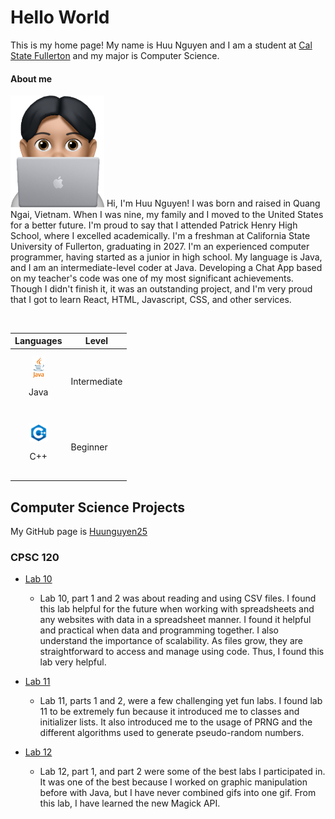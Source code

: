 # Hello World

This is my home page! My name is Huu Nguyen and I am a student at [Cal State Fullerton](http://www.fullerton.edu/) and my major is Computer Science.

#### About me 
<img src="images/memoji_279x332.PNG" alt="drawing" width="150"/>
<p1>Hi, I'm Huu Nguyen! I was born and raised in Quang Ngai, Vietnam. When I was nine, my family and I moved to the United States for a better future.
I'm proud to say that I attended Patrick Henry High School, where I excelled academically. I'm a freshman at California State University of Fullerton, 
graduating in 2027. I'm an experienced computer programmer, having started as a junior in high school. My language is Java, and I am an intermediate-level coder at Java. Developing a Chat App based on my teacher's code was one of my most significant achievements. Though I didn't finish it, it was an outstanding project, and I'm very proud that I got to learn React, HTML, Javascript, CSS, and other services.</p1>

<br> <!-- This line break separates the paragraph and the table -->

|  Languages  |    Level    |
|-------------|-------------|
|<div style="display: flex; flex-direction: column; align-items: center; justify-content: center; height: 100px;"><img src="images/Java_logo.png" alt="drawing" width="20"/><p style="text-align: center;">Java</p></div>         |Intermediate |
|<div style="display: flex; flex-direction: column; align-items: center; justify-content: center; height: 100px;"><img src="images/cplusplus_logo.png" alt="drawing" width="30"/><p style="text-align: center;">C++</p></div>           |Beginner     |




## Computer Science Projects

My GitHub page is [Huunguyen25](https://github.com/huunguyen25)

### CPSC 120

* [Lab 10](https://github.com/cpsc-fall-2023/cpsc-120-lab-10-adrian-huu-2)

    * Lab 10, part 1 and 2 was about reading and using CSV files. I found this lab 
    helpful for the future when working with spreadsheets and any websites with data 
    in a spreadsheet manner. I found it helpful and practical when data and programming 
    together. I also understand the importance of scalability. As files grow, they are 
    straightforward to access and manage using code. Thus, I found this lab very helpful.

* [Lab 11](https://github.com/cpsc-fall-2023/cpsc-120-lab-11-huu-luis)

    * Lab 11, parts 1 and 2, were a few challenging yet fun labs. I found lab 11 
    to be extremely fun because it introduced me to classes and initializer lists. 
    It also introduced me to the usage of PRNG and the different algorithms used to 
    generate pseudo-random numbers.


* [Lab 12](https://github.com/cpsc-fall-2023/cpsc-120-lab-12-huu-dylan-2)

    * Lab 12, part 1, and part 2 were some of the best labs I participated 
    in. It was one of the best because I worked on graphic manipulation 
    before with Java, but I have never combined gifs into one gif. From 
    this lab, I have learned the new Magick API.
